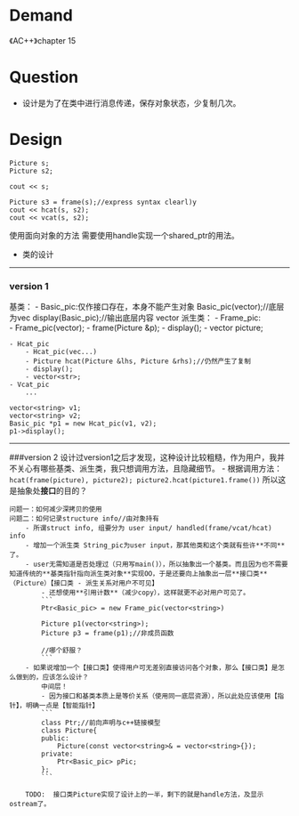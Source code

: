 # Demand
《AC++》chapter 15

# Question
- 设计是为了在类中进行消息传递，保存对象状态，少复制几次。

# Design 
```
Picture s;
Picture s2;

cout << s;

Picture s3 = frame(s);//express syntax clearl)y
cout << hcat(s, s2);
cout << vcat(s, s2);

```
使用面向对象的方法
需要使用handle实现一个shared_ptr的用法。

- 类的设计
----------------------------------------------
### version 1
基类：
	- Basic_pic:仅作接口存在，本身不能产生对象
		Basic_pic(vector<string>);//底层为vec<str>
		display(Basic_pic);//输出底层内容
		vector<string>
派生类：
	- Frame_pic:	
		- Frame_pic(vector<string>);
		- frame(Picture &p);
		- display();
		- vector<string> picture;

	- Hcat_pic
		- Hcat_pic(vec...)
		- Picture hcat(Picture &lhs, Picture &rhs);//仍然产生了复制
		- display();
		- vector<str>;
	- Vcat_pic
		...
```
vector<string> v1;
vector<string> v2;
Basic_pic *p1 = new Hcat_pic(v1, v2);
p1->display();
```
----------------------------------------------
###version 2
设计过version1之后才发现，这种设计比较粗糙，作为用户，我并不关心有哪些基类、派生类，我只想调用方法，且隐藏细节。
	- 根据调用方法：
	```
	hcat(frame(picture), picture2);
	picture2.hcat(picture1.frame())
	```
	所以这是抽象处**接口**的目的？

	问题一：如何减少深拷贝的使用
	问题二：如何记录structure info//由对象持有
		- 所谓struct info, 组要分为 user input/ handled(frame/vcat/hcat) info
		- 增加一个派生类 String_pic为user input，那其他类和这个类就有些许**不同**了。
		- user无需知道是否处理过（只用写main()），所以抽象出一个基类。而且因为也不需要知道传统的**基类指针指向派生类对象**实现OO，于是还要向上抽象出一层**接口类**（Picture）【接口类 - 派生关系对用户不可见】
			- 还想使用**引用计数**（减少copy），这样就更不必对用户可见了。
			```
			Ptr<Basic_pic> = new Frame_pic(vector<string>)
			
			Picture p1(vector<string>);
			Picture p3 = frame(p1);//非成员函数 

			//哪个舒服？
			```
		- 如果说增加一个【接口类】使得用户可无差别直接访问各个对象，那么【接口类】是怎么做到的，应该怎么设计？
			中间层！
			- 因为接口和基类本质上是等价关系（使用同一底层资源），所以此处应该使用【指针】，明确一点是【智能指针】
			```
			class Ptr;//前向声明与c++链接模型
			class Picture{
			public: 
				Picture(const vector<string>& = vector<string>{});
			private:
				Ptr<Basic_pic> pPic;
			};
			```

		TODO:  接口类Picture实现了设计上的一半，剩下的就是handle方法，及显示ostream了。
